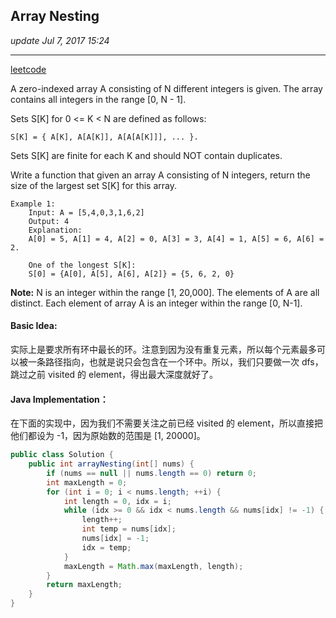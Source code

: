 ## Array Nesting
_update Jul 7, 2017 15:24_

---

[leetcode](https://leetcode.com/problems/array-nesting/#/description)

A zero-indexed array A consisting of N different integers is given. The array contains all integers in the range [0, N - 1].

Sets S[K] for 0 <= K < N are defined as follows:
    
    S[K] = { A[K], A[A[K]], A[A[A[K]]], ... }.

Sets S[K] are finite for each K and should NOT contain duplicates.

Write a function that given an array A consisting of N integers, return the size of the largest set S[K] for this array.

    Example 1:
        Input: A = [5,4,0,3,1,6,2]
        Output: 4
        Explanation: 
        A[0] = 5, A[1] = 4, A[2] = 0, A[3] = 3, A[4] = 1, A[5] = 6, A[6] = 2.
        
        One of the longest S[K]:
        S[0] = {A[0], A[5], A[6], A[2]} = {5, 6, 2, 0}
**Note:**
N is an integer within the range [1, 20,000].
The elements of A are all distinct.
Each element of array A is an integer within the range [0, N-1].

#### Basic Idea:
实际上是要求所有环中最长的环。注意到因为没有重复元素，所以每个元素最多可以被一条路径指向，也就是说只会包含在一个环中。所以，我们只要做一次 dfs，跳过之前 visited 的 element，得出最大深度就好了。

#### Java Implementation：
在下面的实现中，因为我们不需要关注之前已经 visited 的 element，所以直接把他们都设为 -1，因为原始数的范围是 [1, 20000]。
```java
public class Solution {
    public int arrayNesting(int[] nums) {
        if (nums == null || nums.length == 0) return 0;
        int maxLength = 0;
        for (int i = 0; i < nums.length; ++i) {
            int length = 0, idx = i;
            while (idx >= 0 && idx < nums.length && nums[idx] != -1) {
                length++;
                int temp = nums[idx];
                nums[idx] = -1;
                idx = temp;
            }
            maxLength = Math.max(maxLength, length);
        }
        return maxLength;
    }
}
```